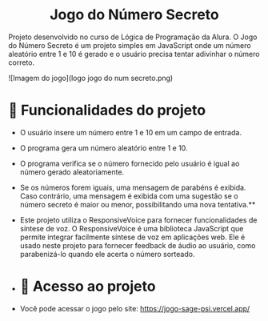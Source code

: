<h1 align="center"> Jogo do Número Secreto</h1>

Projeto desenvolvido no curso de Lógica de Programação da Alura. O Jogo do Número Secreto é um projeto simples em JavaScript onde um número aleatório entre 1 e 10 é gerado e o usuário precisa tentar adivinhar o número correto.

![Imagem do jogo](logo jogo do num secreto.png)

# :hammer: Funcionalidades do projeto

- O usuário insere um número entre 1 e 10 em um campo de entrada.
- O programa gera um número aleatório entre 1 e 10.
- O programa verifica se o número fornecido pelo usuário é igual ao número gerado aleatoriamente.
- Se os números forem iguais, uma mensagem de parabéns é exibida. Caso contrário, uma mensagem é exibida com uma sugestão se o número secreto é maior ou menor, possibilitando uma nova tentativa.**
- Este projeto utiliza o ResponsiveVoice para fornecer funcionalidades de síntese de voz. O ResponsiveVoice é uma biblioteca JavaScript que permite integrar facilmente síntese de voz em aplicações web. Ele é usado neste projeto para fornecer feedback de áudio ao usuário, como parabenizá-lo quando ele acerta o número sorteado.

- # 📁 Acesso ao projeto
- Você pode acessar o jogo pelo site: https://jogo-sage-psi.vercel.app/
